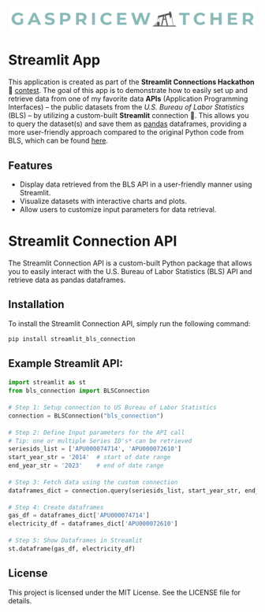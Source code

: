![gaspricewatcher_logo](./images/gaspricewatcher.png)

# Streamlit App
This application is created as part of the **Streamlit Connections Hackathon 🎉** [contest](https://discuss.streamlit.io/t/connections-hackathon/47574). The goal of this app is to demonstrate how to easily set up and retrieve data from one of my favorite data **APIs** (Application Programming Interfaces) – the public datasets from the *U.S. Bureau of Labor Statistics* (BLS) – by utilizing a custom-built **Streamlit** connection 🔌. This allows you to query the dataset(s) and save them as [pandas](https://pandas.pydata.org/) dataframes, providing a more user-friendly approach compared to the original Python code from BLS, which can be found [here](https://www.bls.gov/developers/api_python.htm#python2).

## Features

- Display data retrieved from the BLS API in a user-friendly manner using Streamlit.
- Visualize datasets with interactive charts and plots.
- Allow users to customize input parameters for data retrieval.

# Streamlit Connection API
The Streamlit Connection API is a custom-built Python package that allows you to easily interact with the U.S. Bureau of Labor Statistics (BLS) API and retrieve data as pandas dataframes.

## Installation

To install the Streamlit Connection API, simply run the following command:
```python
pip install streamlit_bls_connection
```

## Example Streamlit API:

```python
import streamlit as st
from bls_connection import BLSConnection

# Step 1: Setup connection to US Bureau of Labor Statistics
connection = BLSConnection("bls_connection")

# Step 2: Define Input parameters for the API call
# Tip: one or multiple Series ID's* can be retrieved
seriesids_list = ['APU000074714', 'APU000072610']
start_year_str = '2014'  # start of date range
end_year_str = '2023'    # end of date range

# Step 3: Fetch data using the custom connection
dataframes_dict = connection.query(seriesids_list, start_year_str, end_year_str)

# Step 4: Create dataframes
gas_df = dataframes_dict['APU000074714']
electricity_df = dataframes_dict['APU000072610']

# Step 5: Show Dataframes in Streamlit
st.dataframe(gas_df, electricity_df)
```

## License
This project is licensed under the MIT License. See the LICENSE file for details.